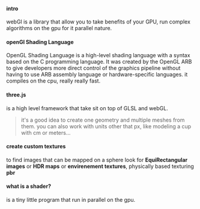 #### intro

webGl is a library that allow you to take benefits of your GPU, run complex algorithms on the gpu for it parallel nature.

#### openGl Shading Language

OpenGL Shading Language is a high-level shading language with a syntax based on the C programming language. It was created by the OpenGL ARB to give developers more direct control of the graphics pipeline without having to use ARB assembly language or hardware-specific languages. it compiles on the cpu, really really fast. 

#### three.js 

is a high level framework that take sit on top of GLSL and webGL.

> it's a good idea to create one geometry and multiple meshes from them. you can also work with units other that px, like modeling a cup with cm or meters...

#### create custom textures

to find images that can be mapped on a sphere look for **EquiRectangular images** or **HDR maps**
or **envirenement textures**, physically based texturing **pbr** 

#### what is a shader?  

is a tiny little program that run in parallel on the gpu.

